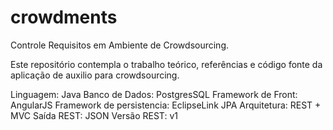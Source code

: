 # crowdments
Controle Requisitos em Ambiente de Crowdsourcing.

Este repositório contempla o trabalho teórico, referências e código fonte da aplicação de auxilio para crowdsourcing.

Linguagem: Java
Banco de Dados: PostgresSQL
Framework de Front: AngularJS
Framework de persistencia: EclipseLink JPA
Arquitetura: REST + MVC
Saída REST: JSON
Versão REST: v1
